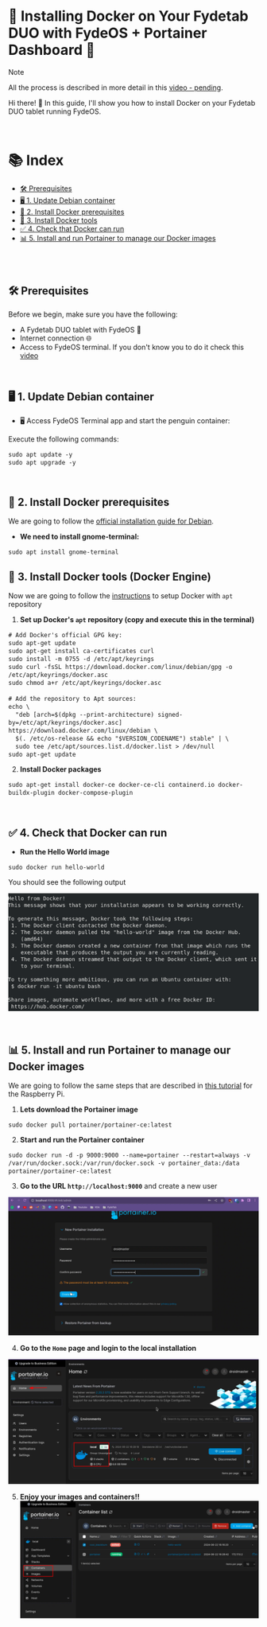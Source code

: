 # 🐳 Installing Docker on Your Fydetab DUO with FydeOS + Portainer Dashboard 🚀

> [!NOTE]  
> All the process is described in more detail in this [video - pending]().

Hi there! 👋 In this guide, I'll show you how to install Docker on your Fydetab DUO tablet running FydeOS. 

<br>

# 📚 Index
* [🛠️ Prerequisites](#prerequisites)
* [🖥️ 1. Update Debian container](#step1)
* [🔨 2. Install Docker prerequisites](#step2)
* [🐳 3. Install Docker tools](#step3)
* [✅ 4. Check that Docker can run](#step4)
* [📊 5. Install and run Portainer to manage our Docker images](#step5)


<br>
<br>

## 🛠️ Prerequisites <a name=prerequisites></a>

Before we begin, make sure you have the following:

- A Fydetab DUO tablet with FydeOS 📱
- Internet connection 🌐
- Access to FydeOS terminal. If you don't know you to do it check this [video](https://youtu.be/TnV74KBCk3g?list=PL4worxVHtqXrko2FcWYwot_rdWKLKrtpK&t=442)


<br>

## 🖥️ 1. Update Debian container <a name=step1></a>

* 🖥️ Access FydeOS Terminal app and start the penguin container:

Execute the following commands: 

```
sudo apt update -y
sudo apt upgrade -y
```

<br>

## 🔨 2. Install Docker prerequisites <a name=step2></a>

We are going to follow the [official installation guide for Debian](https://docs.docker.com/desktop/install/debian/).

- **We need to install gnome-terminal:** 
```
sudo apt install gnome-terminal
```

## 🐳 3. Install Docker tools (Docker Engine) <a name=step3></a>

Now we are going to follow the [instructions](https://docs.docker.com/engine/install/debian/#install-using-the-repository) to setup Docker with `apt` repository

1. **Set up Docker's `apt` repository (copy and execute this in the terminal)**
```
# Add Docker's official GPG key:
sudo apt-get update
sudo apt-get install ca-certificates curl
sudo install -m 0755 -d /etc/apt/keyrings
sudo curl -fsSL https://download.docker.com/linux/debian/gpg -o /etc/apt/keyrings/docker.asc
sudo chmod a+r /etc/apt/keyrings/docker.asc

# Add the repository to Apt sources:
echo \
  "deb [arch=$(dpkg --print-architecture) signed-by=/etc/apt/keyrings/docker.asc] https://download.docker.com/linux/debian \
  $(. /etc/os-release && echo "$VERSION_CODENAME") stable" | \
  sudo tee /etc/apt/sources.list.d/docker.list > /dev/null
sudo apt-get update
```

2. **Install Docker packages**
```
sudo apt-get install docker-ce docker-ce-cli containerd.io docker-buildx-plugin docker-compose-plugin
```

<br>

## ✅ 4. Check that Docker can run <a name=step4></a> 

- **Run the Hello World image**
```
sudo docker run hello-world
```

You should see the following output

![](/Images/FydeOS/Docker/docker_hello_world.png)



<br>

## 📊 5. Install and run Portainer to manage our Docker images <a name=step5></a> 

We are going to follow the same steps that are described in [this tutorial](https://pimylifeup.com/raspberry-pi-portainer/) for the Raspberry Pi.

1. **Lets download the Portainer image**
```
sudo docker pull portainer/portainer-ce:latest
```

2. **Start and run the Portainer container**
```
sudo docker run -d -p 9000:9000 --name=portainer --restart=always -v /var/run/docker.sock:/var/run/docker.sock -v portainer_data:/data portainer/portainer-ce:latest
```

3. **Go to the URL `http://localhost:9000`** and create a new user

![](/Images/FydeOS/Docker/portainer_login.png)


4. **Go to the `Home` page and login to the local installation**

![](/Images/FydeOS/Docker/portainer_local_dashboard.png)


5. **Enjoy your images and containers!!**
![](/Images/FydeOS/Docker/portainer_local_dashboard_imagesandcontainers.png)